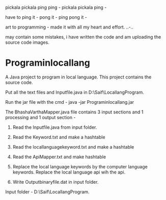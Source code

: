 pickala pickala ping ping - pickala pickala ping -

have to ping it - pong it - ping pong it -

art to programming - made it with all my heart and effort. ..-.. 

may contain some mistakes, i have written the code and am uploading the source code images.

# Programinlocallang
A Java project to program in local language. This project contains the source code.

Put all the text files and Inputfile.java in D:\Saif\LocallangProgram.

Run the jar file with the cmd - java -jar Programinlocallang.jar 

The BhashaVarthaMapper.java file contains 3 input sections and 1 processing and 1 output section  -

1. Read the Inputfile.java from input folder.

2. Read the Keyword.txt and make a hashtable
3. Read the locallanguagekeyword.txt and make a hashtable

4. Read the ApiMapper.txt and make hashtable

5. Replace the local language keywords by the computer language keywords. 
Replace the local language api wih the api. 

6. Write Outputbinaryfile.dat in input folder.

Input folder - D:\Saif\LocallangProgram.
